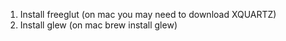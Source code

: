 1. Install freeglut (on mac you may need to download XQUARTZ)
2. Install glew  (on mac brew install glew)